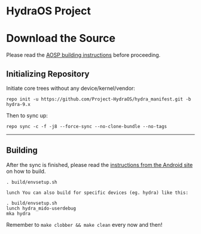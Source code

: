 HydraOS Project
===============

Download the Source
===================

Please read the [AOSP building instructions](http://source.android.com/source/index.html) before proceeding.

Initializing Repository
-----------------------

Initiate core trees without any device/kernel/vendor:

    repo init -u https://github.com/Project-HydraOS/hydra_manifest.git -b hydra-9.x

Then to sync up:

    repo sync -c -f -j8 --force-sync --no-clone-bundle --no-tags

*** 

Building 
-------- 

After the sync is finished, please read the [instructions from the Android site](http://s.android.com/source/building.html) on 
how to build.

    . build/envsetup.sh

    lunch You can also build for specific devices (eg. hydra) like this:

    . build/envsetup.sh
    lunch hydra_mido-userdebug
    mka hydra

Remember to `make clobber && make clean` every now and then!
